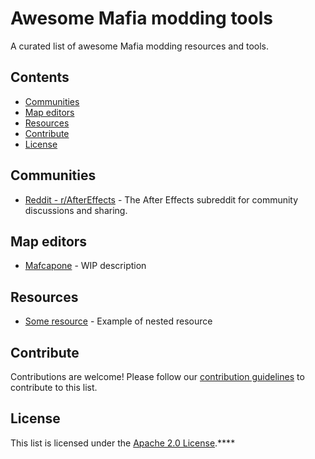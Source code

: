 # Awesome Mafia modding tools

A curated list of awesome Mafia modding resources and tools.

## Contents

- [Communities](#communities)
- [Map editors](#content)
- [Resources](#resources)
- [Contribute](#contribute)
- [License](#license)

## Communities

- [Reddit - r/AfterEffects](https://www.reddit.com/r/AfterEffects/) - The After Effects subreddit for community discussions and sharing.

## Map editors

- [Mafcapone](https://github.com/user-attachments/files/16227907/Mafcapone.cl-1.zip) - WIP description

## Resources

- [Some resource](pages/resource1.md) - Example of nested resource

## Contribute

Contributions are welcome! Please follow our [contribution guidelines](CONTRIBUTING.md) to contribute to this list.

## License

This list is licensed under the [Apache 2.0 License](LICENSE).****
